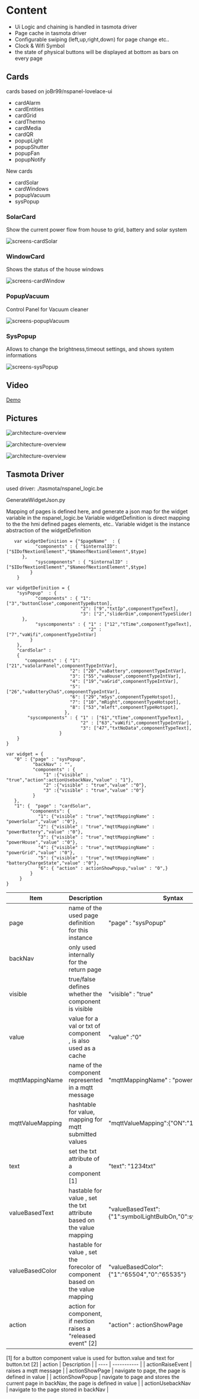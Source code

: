 # Content
- Ui Logic and chaining is handled in tasmota driver
- Page cache in tasmota driver
- Configurable swiping (left,up,right,down) for page change etc..
- Clock & Wifi Symbol
- the state of physical buttons will be displayed at bottom as bars on every page 

## Cards
cards based on joBr99/nspanel-lovelace-ui
- cardAlarm
- cardEntities
- cardGrid
- cardThermo
- cardMedia
- cardQR
- popupLight
- popupShutter
- popupFan
- popupNotify

New cards
- cardSolar
- cardWindows
- popupVacuum
- sysPopup

### SolarCard
Show the current power flow from house to grid, battery and solar system

![screens-cardSolar](doc-pics/card-solar.png)


### WindowCard
Shows the status of the house windows

![screens-cardWindow](doc-pics/card-window.png)

### PopupVacuum
Control Panel for Vacuum cleaner

![screens-popupVacuum](doc-pics/popupVacuum.png)

### SysPopup
Allows to change the brightness,timeout settings, and shows system informations

![screens-sysPopup](doc-pics/sysPopup.png)

## Video
[Demo](https://youtu.be/geTI_2iE--Y)

## Pictures
![architecture-overview](docs/overview.png)

![architecture-overview](docs/NSPanel.png)

![architecture-overview](docs/config.png)

## Tasmota Driver
used driver: ./tasmota/nspanel_logic.be

GenerateWidgetJson.py

Mapping of pages is defined here, and generate a json map for the widget variable in the nspanel_logic.be
Variable widgetDefinition is direct mapping to the the hmi defined pages elements, etc..
Variable widget is the instance abstraction of the widgetDefinition


```
   var widgetDefinition = {"$pageName"  : {
           "components" : { "$internalID": ["$IDofNextionElement","$NameofNextionElement",$type]    
      },
           "syscomponents" : { "$internalID" : ["$IDofNextionElement","$NameofNextionElement",$type]
         }
    }
```

```
var widgetDefinition = {
    "sysPopup"  : {
           "components" : { "1": ["3","buttonClose",componentTypeButton],
                            "2": ["9","txtIp",componentTypeText], 
                            "3": ["2","sliderDim",componentTypeSlider]       
      },
           "syscomponents" : { "1" : ["12","tTime",componentTypeText],
                               "2" : ["7","vaWifi",componentTypeIntVar] 
         }
    },
    "cardSolar" :
    {      
       "components" : { "1": ["21","vaSolarPanel",componentTypeIntVar],
                        "2": ["20","vaBattery",componentTypeIntVar], 
                        "3": ["55","vaHouse",componentTypeIntVar],  
                        "4": ["19","vaGrid",componentTypeIntVar],
                        "5": ["26","vaBatteryChaS",componentTypeIntVar],                   
                        "6": ["29","mSys",componentTypeHotspot], 
                        "7": ["10","mRight",componentTypeHotspot],
                        "8": ["53","mleft",componentTypeHotspot],        
                      },
        "syscomponents" : { "1" : ["61","tTime",componentTypeText],
                            "2" : ["63","vaWifi",componentTypeIntVar],
                            "3": ["47","txtNoData",componentTypeText],
                    }
    }    
}
```

```
var widget = {
   "0" : {"page" : "sysPopup",
          "backNav" : "",
          "components" : {
              "1" :{"visible" : "true","action":actionUsebackNav,"value" : "1"},
              "2" :{"visible" : "true","value" :"0"},
              "3" :{"visible" : "true","value" :"0"}
          }
   },
   "1": {  "page" : "cardSolar",
         "components": { 
            "1": {"visible" : "true","mqttMappingName" : "powerSolar","value" :"0"},
            "2": {"visible" : "true","mqttMappingName" : "powerBattery","value" :"0"},
            "3": {"visible" : "true","mqttMappingName" : "powerHouse","value" :"0"},
            "4": {"visible" : "true","mqttMappingName" : "powerGrid","value" :"0"},
            "5": {"visible" : "true","mqttMappingName" : "batteryChargeState","value" :"0"},                        
            "6": { "action" : actionShowPopup,"value" : "0",}
         }         
     }
}
```
| Item | Description | Syntax |
| ---- | ----------- | ------ |
| page | name of the used page definition for this instance | "page" : "sysPopup" |
| backNav | only used internally for the return page | |
| visible | true/false defines whether the component is visible | "visible" : "true" |
| value | value for a val or txt of component , is also used as a cache | "value" :"0" |
| mqttMappingName | name of the component represented in a mqtt message | "mqttMappingName" : "powerSolar" |
| mqttValueMapping | hashtable for value, mapping for mqtt submitted values | "mqttValueMapping":{"ON":"1","OFF":"0"} |
| text | set the txt attribute of a component [1] | "text": "1234txt" | 
| valueBasedText | hastable for value , set the txt attribute based on the value mapping | "valueBasedText":{"1":symbolLightBulbOn,"0":symbolLightBulb} |
| valueBasedColor | hastable for value , set the forecolor of component based on the value mapping | "valueBasedColor":{"1":"65504","0":"65535"} |
| action | action for component, if nextion raises a "released event" [2] | "action" : actionShowPage

[1]
for a button component value is used for button.value and text for button.txt
[2]
| action | Description |
| ---- | ----------- |
| actionRaiseEvent | raises a mqtt message |
| actionShowPage | navigate to page, the page is defined in value |
| actionShowPopup | navigate to page and stores the current page in backNav, the page is defined in value |
| actionUsebackNav | navigate to the page stored in backNav |